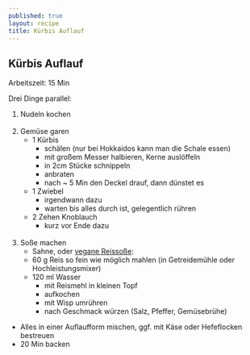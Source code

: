 ```yaml
---
published: true
layout: recipe
title: Kürbis Auflauf
---
```




## Kürbis Auflauf

Arbeitszeit: 15 Min<br>

Drei Dinge parallel:

1. Nudeln kochen
<br><br>
2. Gemüse garen
	- 1 Kürbis
		- schälen (nur bei Hokkaidos kann man die Schale essen)
		- mit großem Messer halbieren, Kerne auslöffeln
		- in 2cm Stücke schnippeln
		- anbraten
		- nach ~ 5 Min den Deckel drauf, dann dünstet es
	- 1 Zwiebel
		- irgendwann dazu
		- warten bis alles durch ist, gelegentlich rühren
	- 2 Zehen Knoblauch
		- kurz vor Ende dazu
<br><br>
3. Soße machen
	- Sahne, oder [vegane Reissoße](https://vollwert.wordpress.com/2015/03/16/noch-einmal-stutzcremes/):
	- 60 g Reis so fein wie möglich mahlen (in Getreidemühle oder Hochleistungsmixer)
	- 120 ml Wasser
		- mit Reismehl in kleinen Topf
		- aufkochen
		- mit Wisp umrühren
		- nach Geschmack würzen (Salz, Pfeffer, Gemüsebrühe)

- Alles in einer Auflaufform mischen, ggf. mit Käse oder Hefeflocken bestreuen
- 20 Min backen
